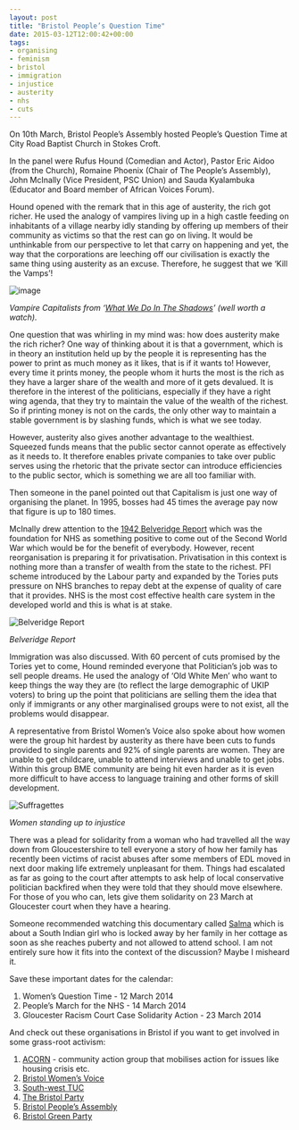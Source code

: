 ```yaml
---
layout: post
title: "Bristol People’s Question Time"
date: 2015-03-12T12:00:42+00:00
tags:
- organising
- feminism
- bristol
- immigration
- injustice
- austerity
- nhs
- cuts
---
```


On 10th March, Bristol People’s Assembly hosted People’s Question Time at City Road Baptist Church in Stokes Croft.

In the panel were Rufus Hound (Comedian and Actor), Pastor Eric Aidoo (from the Church), Romaine Phoenix (Chair of The People’s Assembly), John McInally (Vice President, PSC Union) and Sauda Kyalambuka (Educator and Board member of African Voices Forum).

Hound opened with the remark that in this age of austerity, the rich got richer. He used the analogy of vampires living up in a high castle feeding on inhabitants of a village nearby idly standing by offering up members of their community as victims so that the rest can go on living. It would be unthinkable from our perspective to let that carry on happening and yet, the way that the corporations are leeching off our civilisation is exactly the same thing using austerity as an excuse. Therefore, he suggest that we ‘Kill the Vamps’!

![image][what-we-do-image]

_Vampire Capitalists from ‘[What We Do In The Shadows][what-we-do-wiki]’ (well worth a watch)._

One question that was whirling in my mind was: how does austerity make the rich richer? One way of thinking about it is that a government, which is in theory an institution held up by the people it is representing has the power to print as much money as it likes, that is if it wants to! However, every time it prints money, the people whom it hurts the most is the rich as they have a larger share of the wealth and more of it gets devalued. It is therefore in the interest of the politicians, especially if they have a right wing agenda, that they try to maintain the value of the wealth of the richest. So if printing money is not on the cards, the only other way to maintain a stable government is by slashing funds, which is what we see today.

However, austerity also gives another advantage to the wealthiest. Squeezed funds means that the public sector cannot operate as effectively as it needs to. It therefore enables private companies to take over public serves using the rhetoric that the private sector can introduce efficiencies to the public sector, which is something we are all too familiar with.

Then someone in the panel pointed out that Capitalism is just one way of organising the planet. In 1995, bosses had 45 times the average pay now that figure is up to 180 times.

McInally drew attention to the [1942 Belveridge Report][belveridge-report-wiki] which was the foundation for NHS as something positive to come out of the Second World War which would be for the benefit of everybody. However, recent reorganisation is preparing it for privatisation. Privatisation in this context is nothing more than a transfer of wealth from the state to the richest. PFI scheme introduced by the Labour party and expanded by the Tories puts pressure on NHS branches to repay debt at the expense of quality of care that it provides. NHS is the most cost effective health care system in the developed world and this is what is at stake.

![Belveridge Report][belveridge-image]

_Belveridge Report_

Immigration was also discussed. With 60 percent of cuts promised by the Tories yet to come, Hound reminded everyone that Politician’s job was to sell people dreams. He used the analogy of ‘Old White Men’ who want to keep things the way they are (to reflect the large demographic of UKIP voters) to bring up the point that politicians are selling them the idea that only if immigrants or any other marginalised groups were to not exist, all the problems would disappear.

A representative from Bristol Women’s Voice also spoke about how women were the group hit hardest by austerity as there have been cuts to funds provided to single parents and 92% of single parents are women. They are unable to get childcare, unable to attend interviews and unable to get jobs. Within this group BME community are being hit even harder as it is even more difficult to have access to language training and other forms of skill development.

![Suffragettes][suffragettes]

_Women standing up to injustice_

There was a plead for solidarity from a woman who had travelled all the way down from Gloucestershire to tell everyone a story of how her family has recently been victims of racist abuses after some members of EDL moved in next door making life extremely unpleasant for them. Things had escalated as far as going to the court after attempts to ask help of local conservative politician backfired when they were told that they should move elsewhere. For those of you who can, lets give them solidarity on 23 March at Gloucester court when they have a hearing.

Someone recommended watching this documentary called [Salma][salma] which is about a South Indian girl who is locked away by her family in her cottage as soon as she reaches puberty and not allowed to attend school. I am not entirely sure how it fits into the context of the discussion? Maybe I misheard it.

Save these important dates for the calendar:

1.  Women’s Question Time - 12 March 2014
2.  People’s March for the NHS - 14 March 2014
3.  Gloucester Racism Court Case Solidarity Action - 23 March 2014

And check out these organisations in Bristol if you want to get involved in some grass-root activism:

1.  [ACORN][acorn] - community action group that mobilises action for issues like housing crisis etc.
2.  [Bristol Women’s Voice][womens-voice]
3.  [South-west TUC][tuc]
4.  [The Bristol Party][bristol-party]
5.  [Bristol People’s Assembly][peoples-assembly]
6.  [Bristol Green Party][green-party]

[acorn]: http://www.acorncommunities.org.uk
[womens-voice]: http://www.bristolwomensvoice.org.uk
[tuc]: https://www.tuc.org.uk/south-west
[bristol-party]: thebristolparty.com
[peoples-assembly]: http://www.bristolpeoplesassembly.org
[green-party]: bristolgreenparty.org.uk
[what-we-do-wiki]: http://en.wikipedia.org/wiki/What_We_Do_in_the_Shadows
[what-we-do-image]: /images/whatwedo.jpg
[salma]: https://www.youtube.com/watch?v=u7Qrx7i9AKM
[belveridge-report-wiki]: http://en.wikipedia.org/wiki/Beveridge_Report
[belveridge-image]: /images/belveridge.jpg
[suffragettes]: /images/suff.jpg
